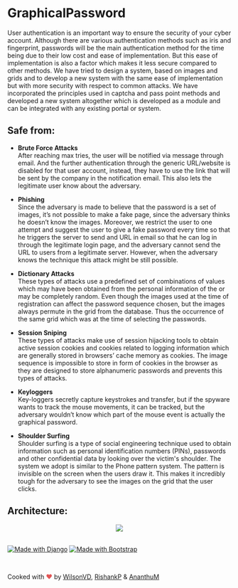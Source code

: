 # GraphicalPassword

User authentication is an important way to ensure the security of your cyber account. Although there are various authentication methods such as iris and fingerprint, passwords will be the main authentication method for the time being due to their low cost and ease of implementation. But this ease of implementation is also a factor which makes it less secure compared to other methods. We have tried to design a system, based on images and grids and to develop a new system with the same ease of implementation but with more security with respect to common attacks. We have incorporated the principles used in captcha and pass point methods and developed a new system altogether which is developed as a module and can be integrated with any existing portal or system.

## Safe from:
* <b>Brute Force Attacks</b><br>
After reaching max tries, the user will be notified via message through email. And the further authentication through the generic URL/website is disabled for that user account, instead, they have to use the link that will be sent by the company in the notification email. This also lets the legitimate user know about the adversary.

* <b>Phishing</b><br>
Since the adversary is made to believe that the password is a set of images, it’s not possible to make a fake page, since the adversary thinks he doesn’t know the images. Moreover, we restrict the user to one attempt and suggest the user to give a fake password every time so that he triggers the server to send and URL in email so that he can log in through the legitimate login page, and the adversary cannot send the URL to users from a legitimate server. However, when the adversary knows the technique this attack might be still possible.

* <b>Dictionary Attacks</b><br>
These types of attacks use a predefined set of combinations of values which may have been obtained from the personal information of the or may be completely random. Even though the images used at the time of registration can affect the password sequence chosen, but the images always permute in the grid from the database. Thus the occurrence of the same grid which was at the time of selecting the passwords.

* <b>Session Sniping</b><br>
These types of attacks make use of session hijacking tools to obtain active session cookies and cookies related to logging information which are generally stored in browsers’ cache memory as cookies. The image sequence is impossible to store in form of cookies in the browser as they are designed to store alphanumeric passwords and prevents this types of attacks.

* <b>Keyloggers</b><br>
Key-loggers secretly capture keystrokes and transfer, but if the spyware wants to track the mouse movements, it can be tracked, but the adversary wouldn’t know which part of the mouse event is actually the graphical password.

* <b>Shoulder Surfing</b><br>
Shoulder surfing is a type of social engineering technique used to obtain information such as personal identification numbers (PINs), passwords and other confidential data by looking over the victim's shoulder. The system we adopt is similar to the Phone pattern system. The pattern is invisible on the screen when the users draw it. This makes it incredibly tough for the adversary to see the images on the grid that the user clicks.


## Architecture:
<div align="center">
<img src="https://user-images.githubusercontent.com/70879718/173276628-d9733c9b-d61f-4677-89ca-8152e11721d2.png">
<!-- ![image](https://user-images.githubusercontent.com/70879718/173276628-d9733c9b-d61f-4677-89ca-8152e11721d2.png) -->
</div>
<br>

[![Made with Django](https://img.shields.io/badge/Made%20with-Django-092E20?style=for-the-badge&logo=Django&logoColor=092E20)](https://www.djangoproject.com/)
[![Made with Bootstrap](https://img.shields.io/badge/UI%20build%20with-Bootstrap-purple?style=for-the-badge&logo=Bootstrap)](https://getbootstrap.com/)

<br>

Cooked with <span style="color: #e25555;">&#9829;</span> by [WilsonVD](https://github.com/Wilson0406), [RishankP](https://github.com/RishankPratik) & [AnanthuM](https://github.com/Ananthu18)
